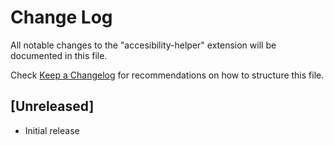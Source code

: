 # Change Log

All notable changes to the "accesibility-helper" extension will be documented in this file.

Check [Keep a Changelog](http://keepachangelog.com/) for recommendations on how to structure this file.

## [Unreleased]

- Initial release